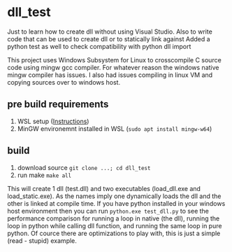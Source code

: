 # dll_test

Just to learn how to create dll without using Visual Studio.
Also to write code that can be used to create dll or to statically link against
Added a python test as well to check compatibility with python dll import

This project uses Windows Subsystem for Linux to crosscompile C source code using mingw gcc compiler. For whatever reason the windows native mingw compiler has issues. I also had issues compiling in linux VM and copying sources over to windows host. 

## pre build requirements
1. WSL setup ([Instructions](https://docs.microsoft.com/en-us/windows/wsl/install-win10))
2. MinGW environemnt installed in WSL (`sudo apt install mingw-w64`) 

## build 
1. download source `git clone ...; cd dll_test`
2. run make `make all`

This will create 1 dll (test.dll) and two executables (load_dll.exe and load_static.exe). As the names imply one dynamically loads the dll and the other is linked at compile time. If you have python installed in your windows host environment then you can run `python.exe test_dll.py` to see the performance comparison for running a loop in native (the dll), running the loop in python while calling dll function, and running the same loop in pure python. Of cource there are optimizations to play with, this is just a simple (read - stupid) example.

